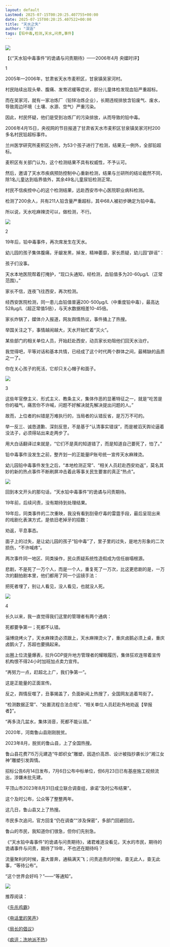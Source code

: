 ```yaml
---
layout: default
Lastmod: 2025-07-15T00:20:25.407755+00:00
date: 2025-07-15T00:20:25.407522+00:00
title: "天水之失"
author: "深涵"
tags: [铅中毒,检测,天水,问责,事件]
---
```


![](https://images.weserv.nl/?url=https%3A//mmbiz.qpic.cn/mmbiz_jpg/2bZrNBE19JKcl7UbY5jcmMQic4T5FfUtd7uBIFyxIVjw66IxcA3k0egbGPIxtMUdXrEibEbL8YeqL0Lia0CJARvYg/640%3Fwx_fmt%3Djpeg%26from%3Dappmsg)  

【《“天水铅中毒事件”的诡谲与问责期待》——2006年4月 央媒时评】

1

2005年—2006年，甘肃省天水市麦积区，甘泉镇吴家河村。

村民陆续出现头晕、腹痛、发育迟缓等症状，部分儿童体检发现血铅严重超标。

而在吴家河，就有一家冶炼厂（铅锌冶炼企业），长期违规排放含铅废气、废水，导致周边环境（土壤、水源、空气）严重污染。

因此，村民怀疑，他们是受到冶炼厂的污染排放，从而导致的铅中毒。

2006年4月15日，央视网的节目报道了甘肃省天水市麦积区甘泉镇吴家河村200多名村民铅超标事件。

兰州医学研究所麦积区分所，为53个孩子进行了检测，结果无一例外，全部铅超标。

麦积区有关部门认为，这个检测结果不具有权威性，不予认可。

然后，邀请了天水市疾病预防控制中心重新检测，结果与兰研所的结论截然不同，除1名儿童达到临界值外，其余49名儿童尿铅检测正常。

村民不信疾控中心的这个检测结果，远赴西安市中心医院职业病科检测。

检测了200余人，共有211人铅含量严重超标，其中68人被初步确定为铅中毒。

所以说，天水吃麻辣烫可以，做检测，不行。

![](https://images.weserv.nl/?url=https%3A//mmbiz.qpic.cn/sz_mmbiz_jpg/B70WAXfaBDRwhadt6f4JNYHUq5iaLfw4tVnic7jicjjdJY7dsec9Fuiax4KSibfQu7ZBKKibJeKyntW0HlWsmGic2BHIg/640%3Fwx_fmt%3Djpeg%26from%3Dappmsg)  

2

19年后，铅中毒事件，再次席发生在天水。

幼儿园的孩子集体腹痛，牙龈发黑，掉发，精神萎靡，家长质疑，幼儿园“辟谣”：

孩子们没事。

天水本地医院帮着打掩护，“现口头通知，经检测，血铅值多为20-60μg/L（正常范围）。”

家长不信，连夜飞往西安，再次检测。

经西安医院检测，同一患儿血铅值普遍200-500μg/L（中重度铅中毒），最高达528μg/L（超正常值5倍），与天水数据相差10-45倍。

家长炸锅了，媒体介入报道，网友舆情热议，事件捅上了热搜。

举国关注之下，事情越闹越大，天水开始忙着“灭火”。

某些部门的相关单位人员，开始赶赴西安，动员家长劝阻他们回天水治疗。

我觉得吧，平等对话和基本共情，已经成了这个时代两个群体之间，最稀缺的品质之一了。

你在关心孩子的死活，它却只关心帽子和面子。

![](https://images.weserv.nl/?url=https%3A//mmbiz.qpic.cn/mmbiz_png/2bZrNBE19JKcl7UbY5jcmMQic4T5FfUtdBbjqJ7jJzAqZ85H6syf8cVocFVLwcZUoMsqQibANm8boBaRibvZjAvCQ/640%3Fwx_fmt%3Dpng%26from%3Dappmsg)

3

这些年官僚主义、形式主义、教条主义，集体作恶的显著特征之一，就是“吃苦是你的福气，痛苦你不许喊，问题不好解决就先解决提出问题的人。”

故而，上位者的纠错是万难执行的，当局者的认错反省，是万万不可的。

举一反三、诚恳道歉、深刻反思，不是基于“认清事实错误”，而是被滔天舆论逼着没法子，必须得站出来走两步了。

用大白话翻译过来就是，“它们不是真的知道错了，而是知道自己要死了，怕了。”

铅中毒事件没发生之前，整齐划一的正能量IP账号统一宣传天水麻辣烫。

幼儿园铅中毒事件发生之后，“本地检测正常”、“相关人员赶赴西安劝返”，莫名其妙的新的热点事件不断刷屏冲击着此等事关民生要害的真正“热点”。

![](https://images.weserv.nl/?url=https%3A//mmbiz.qpic.cn/sz_mmbiz_png/B70WAXfaBDRwhadt6f4JNYHUq5iaLfw4tpDcFk1hNgD9VYr5xgjVSGCKhIWCExXVRYoCltbPvgzk7J4Wj0yD5cg/640%3Fwx_fmt%3Dpng%26from%3Dappmsg)

回到本文开头的那句话，“天水铅中毒事件”的诡谲与问责期待。

19年前，后续问责，没有期待到处理结果。

19年后，同类事件的二次重映，我没有看到刮骨疗毒的雷霆手段，最后呈现出来的戏剧化表演方式，是依旧老掉牙的招数：

劝返，平息事态。

面子上的过失，是让幼儿园的孩子“铅中毒”了，里子里的过失，是地方形象的二次损伤，“不许喊疼”。

两次事件同一地区、同类操作，民众质疑系统性造假成为信任崩塌根源。

悲剧，不是死了一万个人，而是一个人，重复死了一万次，比这更悲剧的是，一万次的翻拍剧本里，他们都用了同一个运镜手法：

把死者埋了，别让人看见，没人看见，也就没人死。

![](https://images.weserv.nl/?url=https%3A//mmbiz.qpic.cn/sz_mmbiz_jpg/B70WAXfaBDRwhadt6f4JNYHUq5iaLfw4tS4lzkfUClEBibnEmyWiceEvHglYesKnkssrsUwmRuib9UJG78MJUPibKyQ/0%3Fwx_fmt%3Djpeg%26from%3Dappmsg)

4

长久以来，我一直觉得我们这里的管理者有两个通病：

死都要争第一；死都不认错。

淄博烧烤火了，天水麻辣烫必须跟上，天水麻辣烫火了，重庆卤鹅必须上桌，重庆卤鹅火了，苏超也要搞起来。

出圈上位流量爆表，拉升GDP提升地方管理者的耀眼履历，集体狂欢连带着宣传机构恨不得24小时加班加点卖力宣传。

“再努力一点，赶超北上广，我们争第一”。

这是正能量的正面宣传。

反之，舆情反噬了，丑事揭盖了，负面新闻上热搜了，全国网友追着骂街了。

“检测数据正常”、“处置流程合法合规”、“相关单位人员赶赴外地劝返【举报者】”。

“再多浇几盆水，集体消音，死都不能认错。”

2020年，河南鲁山县刚刚脱贫。

2023年8月，脱贫的鲁山县，上了全国热搜。

鲁山县花费715万元建造“牛郎织女”雕塑，因造价高昂、设计被指抄袭长沙“湘江女神”雕塑引发舆情。

招标公告6月14日发布，7月6日公布中标单位，但6月23日已有基座施工视频流出，涉嫌未批先建。

平顶山市2023年8月31日成立联合调查组，承诺“及时公布结果”。

这个及时公布，公众等了整整两年。

这几日，鲁山县又上了热搜。

市民多次追问，官方回复“仍在调查”“涉及保密”，多部门回避回应。

鲁山的市民，我知道你们很急，但你们先别急。

《“天水铅中毒事件”的诡谲与问责期待》，诸君难道没看见，天水的市民，期待的诡谲事件与问责，期待了19年，不也还在期待吗？

流量聚利的时候，喜大普奔，通稿满天飞；问责追责的时候，查无此人，查无此事，“等待公布”。

“这个世界会好吗？”——“等通知”。

![](https://images.weserv.nl/?url=https%3A//mmbiz.qpic.cn/sz_mmbiz_jpg/B70WAXfaBDRwhadt6f4JNYHUq5iaLfw4tAEqn9YTRQyGBkzgC8Fl622yr01iabwt9r3xGhZyk8ruxtQBlPUHZHWA/640%3Fwx_fmt%3Djpeg%26from%3Dappmsg)

推荐阅读：

《[先杀鸡霸](https://mp.weixin.qq.com/s?__biz=MzI3ODg3Mjc2Ng==&mid=2247492153&idx=1&sn=453eb1bbd904d56c43c707ba1812b284&scene=21#wechat_redirect)》

《[电话里的笑声](https://mp.weixin.qq.com/s?__biz=MzI3ODg3Mjc2Ng==&mid=2247492198&idx=1&sn=f3f966e9b85277fb5268e4d10dfe396c&scene=21#wechat_redirect)》

《[局长的倡议](https://mp.weixin.qq.com/s?__biz=MzI3ODg3Mjc2Ng==&mid=2247492286&idx=1&sn=6be86c983bfb8eb094c76f1c3d31d4c2&scene=21#wechat_redirect)》

《[疯评：洗地派不热](https://mp.weixin.qq.com/s?__biz=MzI3ODg3Mjc2Ng==&mid=2247492309&idx=1&sn=4634c07fc478125ab6987b648d756d9a&scene=21#wechat_redirect)》

